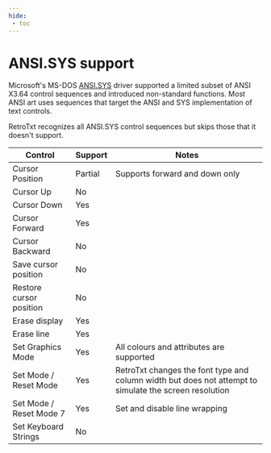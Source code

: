 ```yaml
---
hide:
 - toc
---
```

# ANSI.SYS support

Microsoft's MS-DOS [ANSI.SYS](https://msdn.microsoft.com/en-us/library/cc722862.aspx) driver supported a limited subset of ANSI X3.64 control sequences and introduced non-standard functions. Most ANSI art uses sequences that target the ANSI and SYS implementation of text controls.

RetroTxt recognizes all ANSI.SYS control sequences but skips those that it doesn't support.

| Control | Support | Notes |
| -- | -- | -- |
| Cursor Position | Partial | Supports forward and down only |
| Cursor Up | No | |
| Cursor Down | Yes | |
| Cursor Forward | Yes | |
| Cursor Backward | No | |
| Save cursor position | No | |
| Restore cursor position | No | |
| Erase display | Yes | |
| Erase line | Yes | |
| Set Graphics Mode | Yes | All colours and attributes are supported |
| Set Mode / Reset Mode | Yes | RetroTxt changes the font type and column width but does not attempt to simulate the screen resolution |
| Set Mode / Reset Mode 7 | Yes | Set and disable line wrapping |
| Set Keyboard Strings | No | |